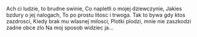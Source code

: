 Ach ci ludzie, to brudne swinie,
Co napletli o mojej dziewczynie,
Jakies bzdury o jej nalogach,
To po prostu litosc i trwoga.
Tak to bywa gdy ktos zazdrosci,
Kiedy brak mu wlasnej milosci,
Plotki plodzi, mnie nie zaszkodzi zadne obce zlo
Na moj sposob widziec ja...